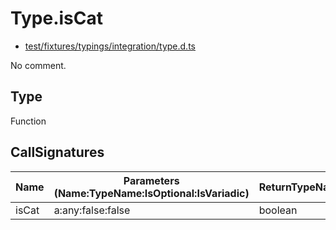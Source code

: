 # Type.isCat

* [test/fixtures/typings/integration/type.d.ts](/test/fixtures/typings/integration/type.d.ts#L98)

No comment.

## Type

Function

## CallSignatures

Name|Parameters (Name:TypeName:IsOptional:IsVariadic)|ReturnTypeName|TypePredicate|Comment
---|---|---|---|---
isCat|a:any:false:false |boolean|a is Cat|
